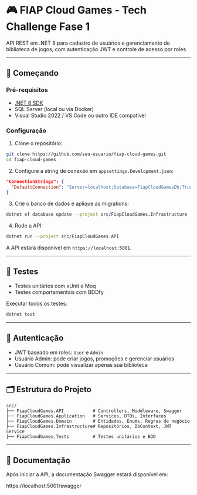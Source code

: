 # 🎮 FIAP Cloud Games - Tech Challenge Fase 1

API REST em .NET 8 para cadastro de usuários e gerenciamento de biblioteca de jogos, com autenticação JWT e controle de acesso por roles.

---

## 🚀 Começando

### Pré-requisitos

- [.NET 8 SDK](https://dotnet.microsoft.com/en-us/download/dotnet/8.0)
- SQL Server (local ou via Docker)
- Visual Studio 2022 / VS Code ou outro IDE compatível

### Configuração

1. Clone o repositório:

```bash
git clone https://github.com/seu-usuario/fiap-cloud-games.git
cd fiap-cloud-games
```

2. Configure a string de conexão em `appsettings.Development.json`:

```json
"ConnectionStrings": {
  "DefaultConnection": "Server=localhost;Database=FiapCloudGamesDb;Trusted_Connection=True;"
}
```

3. Crie o banco de dados e aplique as migrations:

```bash
dotnet ef database update --project src/FiapCloudGames.Infrastructure
```

4. Rode a API:

```bash
dotnet run --project src/FiapCloudGames.API
```

A API estará disponível em `https://localhost:5001`.

---

## 🧪 Testes

- Testes unitários com xUnit e Moq
- Testes comportamentais com BDDfy

Executar todos os testes:

```bash
dotnet test
```

---

## 🔑 Autenticação

- JWT baseado em roles: `User` e `Admin`
- Usuário Admin: pode criar jogos, promoções e gerenciar usuários
- Usuário Comum: pode visualizar apenas sua biblioteca

---

## 🗂 Estrutura do Projeto

```plaintext
src/
├── FiapCloudGames.API           # Controllers, Middleware, Swagger
├── FiapCloudGames.Application   # Services, DTOs, Interfaces
├── FiapCloudGames.Domain        # Entidades, Enums, Regras de negócio
├── FiapCloudGames.Infrastructure# Repositórios, DbContext, JWT Service
├── FiapCloudGames.Tests         # Testes unitários e BDD
```

---

## 📖 Documentação

Após iniciar a API, a documentação Swagger estará disponível em:

https://localhost:5001/swagger
